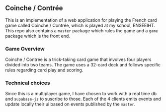 ## Coinche / Contrée

This is an implementation of a web application for playing the French card game called Coinche / Contrée, which is played at my school, ENSEEIHT.
This repo also contains a `master` package which rules the game and a `game` package which is the front end.

### Game Overview

Coinche / Contrée is a trick-taking card game that involves four players divided into two teams. The game uses a 32-card deck and follows specific rules regarding card play and scoring.

### Technical choices

Since this is a multiplayer game, I have chosen to work with a real time db and `supabase-js` to suscribe to those. Each of the 4 clients emits events and update locally their ui based on events published by the `master`.
